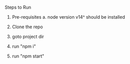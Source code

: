 Steps to Run 

1. Pre-requisites
  a. node version v14^ should be installed
  
2. Clone the repo
3. goto project dir
4. run "npm i"
5. run "npm start"


   

